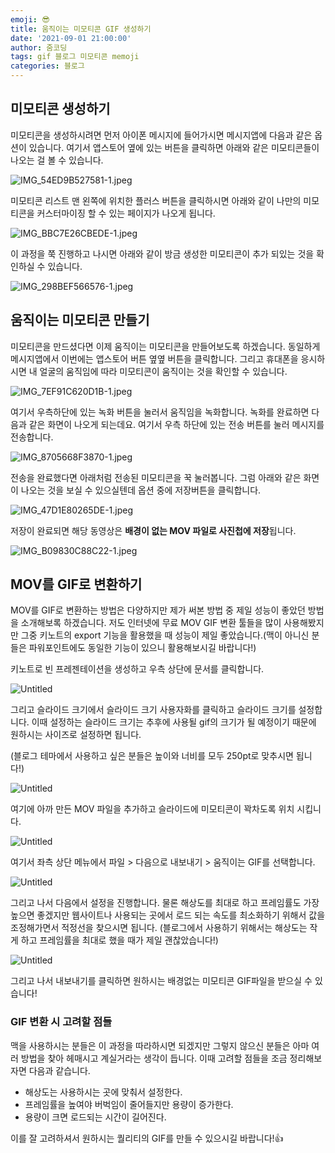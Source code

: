 ```yaml
---
emoji: 😎
title: 움직이는 미모티콘 GIF 생성하기
date: '2021-09-01 21:00:00'
author: 줌코딩
tags: gif 블로그 미모티콘 memoji
categories: 블로그
---
```


## 미모티콘 생성하기

미모티콘을 생성하시려면 먼저 아이폰 메시지에 들어가시면 메시지앱에 다음과 같은 옵션이 있습니다. 여기서 앱스토어 옆에 있는 버튼을 클릭하면 아래와 같은 미모티콘들이 나오는 걸 볼 수 있습니다.

![IMG_54ED9B527581-1.jpeg](./IMG_54ED9B527581-1.jpeg)

미모티콘 리스트 맨 왼쪽에 위치한 플러스 버튼을 클릭하시면 아래와 같이 나만의 미모티콘을 커스터마이징 할 수 있는 페이지가 나오게 됩니다.

![IMG_BBC7E26CBEDE-1.jpeg](./IMG_BBC7E26CBEDE-1.jpeg)

이 과정을 쭉 진행하고 나시면 아래와 같이 방금 생성한 미모티콘이 추가 되있는 것을 확인하실 수 있습니다.

![IMG_298BEF566576-1.jpeg](./IMG_298BEF566576-1.jpeg)

## 움직이는 미모티콘 만들기

미모티콘을 만드셨다면 이제 움직이는 미모티콘을 만들어보도록 하겠습니다. 동일하게 메시지앱에서 이번에는 앱스토어 버튼 옆옆 버튼을 클릭합니다. 그리고 휴대폰을 응시하시면 내 얼굴의 움직임에 따라 미모티콘이 움직이는 것을 확인할 수 있습니다.

![IMG_7EF91C620D1B-1.jpeg](./IMG_7EF91C620D1B-1.jpeg)

여기서 우측하단에 있는 녹화 버튼을 눌러서 움직임을 녹화합니다. 녹화를 완료하면 다음과 같은 화면이 나오게 되는데요. 여기서 우측 하단에 있는 전송 버튼를 눌러 메시지를 전송합니다.

![IMG_8705668F3870-1.jpeg](./IMG_8705668F3870-1.jpeg)

전송을 완료했다면 아래처럼 전송된 미모티콘을 꾹 눌러봅니다. 그럼 아래와 같은 화면이 나오는 것을 보실 수 있으실텐데 옵션 중에 저장버튼을 클릭합니다.

![IMG_47D1E80265DE-1.jpeg](./IMG_47D1E80265DE-1.jpeg)

저장이 완료되면 해당 동영상은 **배경이 없는 MOV 파일로 사진첩에 저장**됩니다.

![IMG_B09830C88C22-1.jpeg](./IMG_B09830C88C22-1.jpeg)

## MOV를 GIF로 변환하기

MOV를 GIF로 변환하는 방법은 다양하지만 제가 써본 방법 중 제일 성능이 좋았던 방법을 소개해보록 하겠습니다. 저도 인터넷에 무료 MOV GIF 변환 툴들을 많이 사용해봤지만 그중 키노트의 export 기능을 활용했을 때 성능이 제일 좋았습니다.(맥이 아니신 분들은 파워포인트에도 동일한 기능이 있으니 활용해보시길 바랍니다!)

키노트로 빈 프레젠테이션을 생성하고 우측 상단에 문서를 클릭합니다.

![Untitled](./0.png)

그리고 슬라이드 크기에서 슬라이드 크기 사용자화를 클릭하고 슬라이드 크기를 설정합니다. 이때 설정하는 슬라이드 크기는 추후에 사용될 gif의 크기가 될 예정이기 때문에 원하시는 사이즈로 설정하면 됩니다.

(블로그 테마에서 사용하고 싶은 분들은 높이와 너비를 모두 250pt로 맞추시면 됩니다!)

![Untitled](./1.png)

여기에 아까 만든 MOV 파일을 추가하고 슬라이드에 미모티콘이 꽉차도록 위치 시킵니다.

![Untitled](./2.png)

여기서 좌측 상단 메뉴에서 파일 > 다음으로 내보내기 > 움직이는 GIF를 선택합니다.

![Untitled](./3.png)

그리고 나서 다음에서 설정을 진행합니다. 물론 해상도를 최대로 하고 프레임률도 가장 높으면 좋겠지만 웹사이트나 사용되는 곳에서 로드 되는 속도를 최소화하기 위해서 값을 조정해가면서 적정선을 찾으시면 됩니다. (블로그에서 사용하기 위해서는 해상도는 작게 하고 프레임률을 최대로 했을 때가 제일 괜찮았습니다!)

![Untitled](./4.png)

그리고 나서 내보내기를 클릭하면 원하시는 배경없는 미모티콘 GIF파일을 받으실 수 있습니다!

### GIF 변환 시 고려할 점들

맥을 사용하시는 분들은 이 과정을 따라하시면 되겠지만 그렇지 않으신 분들은 아마 여러 방법을 찾아 헤매시고 계실거라는 생각이 듭니다. 이때 고려할 점들을 조금 정리해보자면 다음과 같습니다.

- 해상도는 사용하시는 곳에 맞춰서 설정한다.
- 프레임률을 높여야 버벅임이 줄어들지만 용량이 증가한다.
- 용량이 크면 로드되는 시간이 길어진다.

이를 잘 고려하셔서 원하시는 퀄리티의 GIF를 만들 수 있으시길 바랍니다!👍
